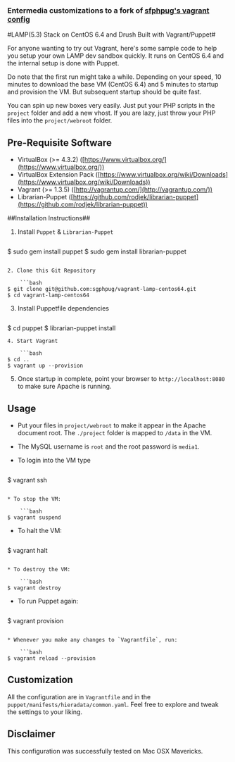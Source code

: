 ### Entermedia customizations to a fork of [sfphpug's vagrant config](https://github.com/sgphpug/vagrant-lamp-centos64)
#LAMP(5.3) Stack on CentOS 6.4 and Drush Built with Vagrant/Puppet#

For anyone wanting to try out Vagrant, here's some sample code to help you setup your own LAMP dev sandbox quickly. It runs on CentOS 6.4 and the internal setup is done with Puppet.

Do note that the first run might take a while. Depending on your speed, 10 minutes to download the base VM (CentOS 6.4) and 5 minutes to startup and provision the VM. But subsequent startup should be quite fast.

You can spin up new boxes very easily. Just put your PHP scripts in the `project` folder and add a new vhost. If you are lazy, just throw your PHP files into the `project/webroot` folder.

## Pre-Requisite Software ##

* VirtualBox (>= 4.3.2) ([https://www.virtualbox.org/](https://www.virtualbox.org/))
* VirtualBox Extension Pack ([https://www.virtualbox.org/wiki/Downloads](https://www.virtualbox.org/wiki/Downloads))
* Vagrant (>= 1.3.5) ([http://vagrantup.com/](http://vagrantup.com/))
* Librarian-Puppet ([https://github.com/rodjek/librarian-puppet](https://github.com/rodjek/librarian-puppet))

##Installation Instructions##

1. Install `Puppet` & `Librarian-Puppet`

	```bash
$ sudo gem install puppet
$ sudo gem install librarian-puppet
```

2. Clone this Git Repository

	```bash
$ git clone git@github.com:sgphpug/vagrant-lamp-centos64.git
$ cd vagrant-lamp-centos64
```

3. Install Puppetfile dependencies

	```bash
$ cd puppet
$ librarian-puppet install
```
4. Start Vagrant

	```bash
$ cd ..
$ vagrant up --provision
```

5.  Once startup in complete, point your browser to `http://localhost:8080` to make sure Apache is running.


## Usage ##

* Put your files in `project/webroot` to make it appear in the Apache document root. The `./project` folder is mapped to `/data` in the VM.

* The MySQL username is `root` and the root password is `media1`.

* To login into the VM type

	```bash
$ vagrant ssh
```

* To stop the VM:

	```bash
$ vagrant suspend
```

* To halt the VM:

	```bash
$ vagrant halt
```

* To destroy the VM:

	```bash
$ vagrant destroy
```

* To run Puppet again:

	```bash
$ vagrant provision
```

* Whenever you make any changes to `Vagrantfile`, run:

	```bash
$ vagrant reload --provision
```

## Customization ##

All the configuration are in `Vagrantfile` and in the `puppet/manifests/hieradata/common.yaml`. Feel free to explore and tweak the settings to your liking.

## Disclaimer ##

This configuration was successfully tested on Mac OSX Mavericks.
